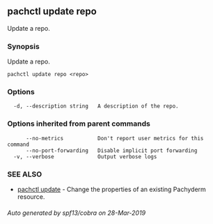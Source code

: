## pachctl update repo

Update a repo.

### Synopsis


Update a repo.

```
pachctl update repo <repo>
```

### Options

```
  -d, --description string   A description of the repo.
```

### Options inherited from parent commands

```
      --no-metrics           Don't report user metrics for this command
      --no-port-forwarding   Disable implicit port forwarding
  -v, --verbose              Output verbose logs
```

### SEE ALSO
* [pachctl update](pachctl_update.md)	 - Change the properties of an existing Pachyderm resource.

###### Auto generated by spf13/cobra on 28-Mar-2019
